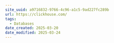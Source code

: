 ```yaml
---
site_uuid: a9716832-9766-4c96-a1c5-9ad227fc289b
url: https://clickhouse.com/
tags:
  - Databases
date_created: 2025-03-20
date_modified: 2025-03-24
---
```



